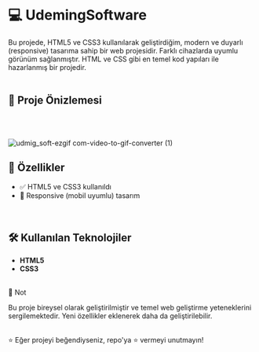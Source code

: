 # 💻 UdemingSoftware
Bu projede, HTML5 ve CSS3  kullanılarak geliştirdiğim, modern ve duyarlı (responsive) tasarıma sahip bir web projesidir. Farklı cihazlarda uyumlu görünüm sağlanmıştır. HTML ve CSS gibi en temel kod yapıları ile hazarlanmış bir projedir.
<br/><br/>
## 📸 Proje Önizlemesi
<br/><br/>

![udmig_soft-ezgif com-video-to-gif-converter (1)](https://github.com/user-attachments/assets/d72b72f1-dcf6-4f89-ba02-1201d72b1d45)



## 🚀 Özellikler

- ✅ HTML5 ve CSS3 kullanıldı  
- 📱 Responsive (mobil uyumlu) tasarım  
<br/><br/>

## 🛠️ Kullanılan Teknolojiler

- **HTML5**
- **CSS3**
<br/><br/>

📌 Not

Bu proje bireysel olarak geliştirilmiştir ve temel web geliştirme yeteneklerini sergilemektedir. Yeni özellikler eklenerek daha da geliştirilebilir.
<br/><br/>

⭐ Eğer projeyi beğendiyseniz, repo'ya ⭐ vermeyi unutmayın!
